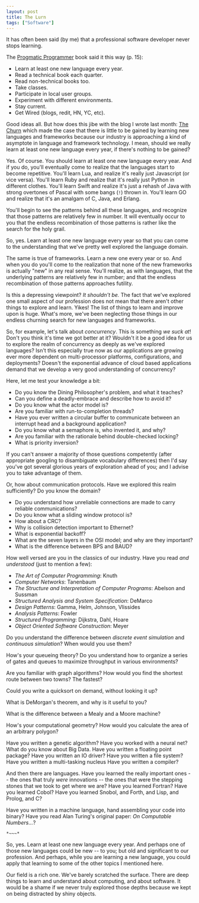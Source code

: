 ```yaml
---
layout: post
title: The Lurn
tags: ["Software"]
---
```

It has often been said (by me) that a professional software developer never stops learning.

The [Progmatic Programmer](https://www.amazon.com/Pragmatic-Programmer-Journeyman-Master/dp/020161622X/) book said it this way (p. 15):

 * Learn at least one new language every year.
 * Read a technical book each quarter.
 * Read non-technical books too.
 * Take classes.
 * Participate in local user groups.
 * Experiment with different environments.
 * Stay current.
 * Get Wired (blogs, redit, HN, YC, etc). 

Good ideas all.  But how does this jibe with the blog I wrote last month: [The Churn](http://blog.cleancoder.com/uncle-bob/2016/07/27/TheChurn.html) which made the case that there is little to be gained by learning new languages and frameworks because our industry is approaching a kind of asymptote in language and framework technology.  I mean, should we really learn at least one new language every year, if there's nothing to be gained?

Yes.  Of course.  You should learn at least one new language every year.  And if you do, you'll eventually come to realize that the languages start to become repetitive.  You'll learn Lua, and realize it's really just Javascript (or vice versa).  You'll learn Ruby and realize that it's really just Python in different clothes.  You'll learn Swift and realize it's just a rehash of Java with strong overtones of Pascal with some bangs (`!`) thrown in.  You'll learn GO and realize that it's an amalgam of C, Java, and Erlang.  

You'll begin to see the patterns behind all these languages, and recognize that those patterns are relatively few in number.  It will eventually occur to you that the endless recombination of those patterns is rather like the search for the holy grail.

So, yes.  Learn at least one new language every year so that you can come to the understanding that we've pretty well explored the language domain.  

The same is true of frameworks.  Learn a new one every year or so.  And when you do you'll come to the realization that none of the new frameworks is actually "new" in any real sense.  You'll realize, as with languages, that the underlying patterns are relatively few in number; and that the endless recombination of those patterns approaches futility.

Is this a depressing viewpoint?  _It shouldn't be._  The fact that we've explored one small aspect of our profession does not mean that there aren't other things to explore and learn.  Yikes!  The list of things to learn and improve upon is huge.  What's more, we've been neglecting those things in our endless churning search for new languages and frameworks.  

So, for example, let's talk about _concurrency_.  This is something _we suck at_!  Don't you think it's time we got better at it?  Wouldn't it be a good idea for us to explore the realm of concurrency as deeply as we've explored languages?  Isn't this especially true now as our applications are growing ever more dependent on multi-processor platforms, configurations, and deployments?  Doesn't the exponential advance of cloud based applications demand that we develop a very good understanding of concurrency?

Here, let me test your knowledge a bit:

 * Do you know the Dining Philosopher's problem, and what it teaches?
 * Can you define a deadly-embrace and describe how to avoid it?
 * Do you know what the actor model is?
 * Are you familiar with run-to-completion threads?
 * Have you ever written a circular buffer to communicate between an interrupt head and a background application?
 * Do you know what a semaphore is, who invented it, and why?
 * Are you familiar with the rationale behind double-checked locking?
 * What is priority inversion?

If you can't answer a majority of those questions competently (after appropriate googling to disambiguate vocabulary differences) then I'd say you've got several glorious years of exploration ahead of you; and I advise you to take advantage of them.

Or, how about communication protocols.  Have we explored this realm sufficiently?  Do you know the domain?

 * Do you understand how unreliable connections are made to carry reliable communications?
 * Do you know what a sliding window protocol is?
 * How about a CRC?
 * Why is collision detection important to Ethernet?
 * What is exponential backoff?
 * What are the seven layers in the OSI model; and why are they important?
 * What is the difference between BPS and BAUD?

How well versed are you in the classics of our industry.  Have you read _and understood_ (just to mention a few):

 * _The Art of Computer Programming_: Knuth
 * _Computer Networks_: Tanenbaum
 * _The Structure and Interpretation of Computer Programs_: Abelson and Sussman
 * _Structured Analysis and System Specification_: DeMarco
 * _Design Patterns_: Gamma, Helm, Johnson, Vlissides
 * _Analysis Patterns_: Fowler
 * _Structured Programming_: Dijkstra, Dahl, Hoare
 * _Object Oriented Software Construction_: Meyer

Do you understand the difference between _discrete event simulation_ and _continuous simulation_?  When would you use them?

How's your queueing theory?  Do you understand how to organize a series of gates and queues to maximize throughput in various environments?  

Are you familiar with graph algorithms?  How would you find the shortest route between two towns?  The fastest?  

Could you write a quicksort on demand, without looking it up?

What is DeMorgan's theorem, and why is it useful to you?

What is the difference between a Mealy and a Moore machine?

How's your computational geometry?  How would you calculate the area of an arbitrary polygon?

Have you written a genetic algorithm?
Have you worked with a neural net?
What do you know about Big Data.
Have you written a floating point package?
Have you written an IO driver?
Have you written a file system?
Have you written a multi-tasking nucleus
Have you written a compiler?

And then there are languages.  Have you learned the really important ones -- the ones that truly _were_ innovations -- the ones that were the stepping stones that we took to get where we are?  Have you learned Fortran?  Have you learned Cobol?  Have you learned Snobol, and Forth, and Lisp, and Prolog, and C? 

Have you written in a machine language, hand assembling your code into binary?  Have you read Alan Turing's original paper: _On Computable Numbers..._?

`*~~~*`

So, yes.  Learn at least one new language every year.  And perhaps one of those new languages could be new -- to you; but old and significant to our profession.  And perhaps, while you are learning a new language, you could apply that learning to some of the other topics I mentioned here.  

Our field is a rich one.  We've barely scratched the surface.  There are deep things to learn and understand about computing, and about software.  It would be a shame if we never truly explored those depths because we kept on being distracted by shiny objects. 


